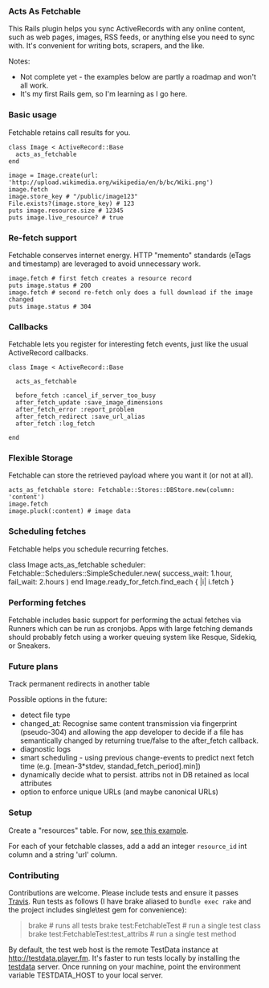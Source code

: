 ### Acts As Fetchable

This Rails plugin helps you sync ActiveRecords with any online content, such as
web pages, images, RSS feeds, or anything else you need to sync with. It's
convenient for writing bots, scrapers, and the like.

Notes:

* Not complete yet - the examples below are partly a roadmap and won't all
  work.
* It's my first Rails gem, so I'm learning as I go here.

### Basic usage

Fetchable retains call results for you.

    class Image < ActiveRecord::Base
      acts_as_fetchable
    end

    image = Image.create(url: 'http://upload.wikimedia.org/wikipedia/en/b/bc/Wiki.png')
    image.fetch
    image.store_key # "/public/image123"
    File.exists?(image.store_key) # 123
    puts image.resource.size # 12345
    puts image.live_resource? # true

### Re-fetch support

Fetchable conserves internet energy. HTTP "memento" standards (eTags and
timestamp) are leveraged to avoid unnecessary work.

    image.fetch # first fetch creates a resource record
    puts image.status # 200
    image.fetch # second re-fetch only does a full download if the image changed
    puts image.status # 304

### Callbacks

Fetchable lets you register for interesting fetch events, just like the usual
ActiveRecord callbacks.

    class Image < ActiveRecord::Base

      acts_as_fetchable

      before_fetch :cancel_if_server_too_busy
      after_fetch_update :save_image_dimensions
      after_fetch_error :report_problem
      after_fetch_redirect :save_url_alias
      after_fetch :log_fetch

    end

### Flexible Storage

Fetchable can store the retrieved payload where you want it (or not at all).

    acts_as_fetchable store: Fetchable::Stores::DBStore.new(column: 'content')
    image.fetch
    image.pluck(:content) # image data

### Scheduling fetches

Fetchable helps you schedule recurring fetches.

  class Image
    acts_as_fetchable scheduler: Fetchable::Schedulers::SimpleScheduler.new(
      success_wait: 1.hour,
      fail_wait: 2.hours
    )
  end
  Image.ready\_for\_fetch.find\_each { |i| i.fetch }

### Performing fetches

Fetchable includes basic support for performing the actual fetches via Runners
which can be run as cronjobs. Apps with large fetching demands should probably
fetch using a worker queuing system like Resque, Sidekiq, or Sneakers.

### Future plans

Track permanent redirects in another table

Possible options in the future:
* detect file type
* changed\_at: Recognise same content transmission via fingerprint (pseudo-304) and allowing the app developer to decide if a file has semantically changed by returning true/false to the after\_fetch callback.
* diagnostic logs
* smart scheduling - using previous change-events to predict next fetch time (e.g. [mean-3\*stdev, standad\_fetch\_period].min])
* dynamically decide what to persist. attribs not in DB retained as local attributes
* option to enforce unique URLs (and maybe canonical URLs)

### Setup

Create a "resources" table. For now, [see this
example](https://github.com/playerfm/fetchable/blob/master/test/dummy/db/migrate/01_create_resources.rb).

For each of your fetchable classes, add a add an integer `resource_id` int
column and a string 'url' column.

### Contributing

Contributions are welcome. Please include tests and ensure it passes
[Travis](https://travis-ci.org/playerfm/fetchable). Run tests as follows (I
have brake aliased to `bundle exec rake` and the project includes single\test
gem for convenience):

> brake # runs all tests
> brake test:FetchableTest # run a single test class
> brake test:FetchableTest:test\_attribs # run a single test method

By default, the test web host is the remote TestData instance at
http://testdata.player.fm. It's faster to run tests locally by installing the
[testdata](https://github.com/playerfm/testdata) server. Once running on your
machine, point the environment variable TESTDATA\_HOST to your local server.
